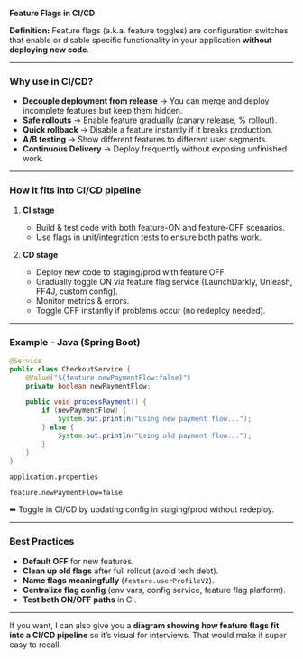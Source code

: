 **Feature Flags in CI/CD**

**Definition:**
Feature flags (a.k.a. feature toggles) are configuration switches that enable or disable specific functionality in your application **without deploying new code**.

---

### **Why use in CI/CD?**

* **Decouple deployment from release** → You can merge and deploy incomplete features but keep them hidden.
* **Safe rollouts** → Enable feature gradually (canary release, % rollout).
* **Quick rollback** → Disable a feature instantly if it breaks production.
* **A/B testing** → Show different features to different user segments.
* **Continuous Delivery** → Deploy frequently without exposing unfinished work.

---

### **How it fits into CI/CD pipeline**

1. **CI stage**

   * Build & test code with both feature-ON and feature-OFF scenarios.
   * Use flags in unit/integration tests to ensure both paths work.

2. **CD stage**

   * Deploy new code to staging/prod with feature OFF.
   * Gradually toggle ON via feature flag service (LaunchDarkly, Unleash, FF4J, custom config).
   * Monitor metrics & errors.
   * Toggle OFF instantly if problems occur (no redeploy needed).

---

### **Example – Java (Spring Boot)**

```java
@Service
public class CheckoutService {
    @Value("${feature.newPaymentFlow:false}")
    private boolean newPaymentFlow;

    public void processPayment() {
        if (newPaymentFlow) {
            System.out.println("Using new payment flow...");
        } else {
            System.out.println("Using old payment flow...");
        }
    }
}
```

`application.properties`

```properties
feature.newPaymentFlow=false
```

➡ Toggle in CI/CD by updating config in staging/prod without redeploy.

---

### **Best Practices**

* **Default OFF** for new features.
* **Clean up old flags** after full rollout (avoid tech debt).
* **Name flags meaningfully** (`feature.userProfileV2`).
* **Centralize flag config** (env vars, config service, feature flag platform).
* **Test both ON/OFF paths** in CI.

---

If you want, I can also give you a **diagram showing how feature flags fit into a CI/CD pipeline** so it’s visual for interviews. That would make it super easy to recall.
